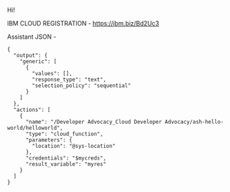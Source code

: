 Hi!

IBM CLOUD REGISTRATION -
https://ibm.biz/Bd2Uc3

Assistant JSON -
```
{
  "output": {
    "generic": [
      {
        "values": [],
        "response_type": "text",
        "selection_policy": "sequential"
      }
    ]
  },
  "actions": [
    {
      "name": "/Developer Advocacy_Cloud Developer Advocacy/ash-hello-world/helloworld",
      "type": "cloud_function",
      "parameters": {
        "location": "@sys-location"
      },
      "credentials": "$mycreds",
      "result_variable": "myres"
    }
  ]
}
```
